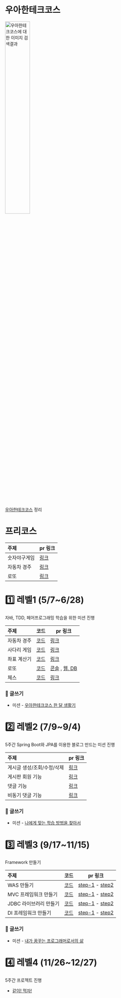 # 우아한테크코스

<img src="http://woowabros.github.io/img/2019-02-08/techcourse_poster.jpeg" alt="우아한테크코스에 대한 이미지 검색결과"  width="40%" height="40%" />

[우아한테크코스](https://woowacourse.github.io/) 정리


# 프리코스

| 주제         | pr 링크                                                      |
| :----------- | ------------------------------------------------------------ |
| 숫자야구게임 | [링크](https://github.com/woowacourse/java-baseball-precourse/pull/80) |
| 자동차 경주  | [링크](https://github.com/woowacourse/java-racingcar-precourse/pull/60) |
| 로또         | [링크](https://github.com/woowacourse/java-lotto-precourse/pull/56) |


# 1️⃣ 레벨1 (5/7~6/28)

자바, TDD, 페어프로그래밍 학습을 위한 미션 진행

| 주제        | 코드                                                         | pr 링크                                                      |
| :---------- | ------------------------------------------------------------ | ------------------------------------------------------------ |
| 자동차 경주 | [코드](https://github.com/hyperpace/java-racingcar-1/tree/hyperpace) | [링크](https://github.com/woowacourse/java-racingcar/pull/48) |
| 사다리 게임 | [코드](https://github.com/hyperpace/java-ladder/tree/hyperpace) | [링크](https://github.com/woowacourse/java-ladder/pull/40)   |
| 좌표 계산기 | [코드](https://github.com/hyperpace/java-coordinate/tree/hyperpace) | [링크](https://github.com/woowacourse/java-coordinate/pull/42) |
| 로또        | [코드](https://github.com/hyperpace/java-lotto-1/tree/hyperpace) | [콘솔](https://github.com/woowacourse/java-lotto/pull/47) , [웹, DB](https://github.com/woowacourse/java-lotto/pull/77) |
| 체스        | [코드](https://github.com/hyperpace/java-chess/tree/hyperpace) | [링크](https://github.com/woowacourse/java-chess/pull/20)     |


### 📝 글쓰기

- 미션 - [우아한테크코스 한 달 생활기](https://github.com/hyperpace/woowa-writing-1/blob/hyperpace/README.md)

  

# 2️⃣ 레벨2 (7/9~9/4)

5주간 Spring Boot와 JPA를 이용한 블로그 만드는 미션 진행

| 주제                       | pr 링크                                                  |
| :------------------------- | -------------------------------------------------------- |
| 게시글 생성/조회/수정/삭제 | [링크](https://github.com/woowacourse/jwp-blog/pull/28)  |
| 게시판 회원 기능           | [링크](https://github.com/woowacourse/jwp-blog/pull/72)  |
| 댓글 기능                  | [링크](https://github.com/woowacourse/jwp-blog/pull/117) |
| 비동기 댓글 기능           | [링크](https://github.com/woowacourse/jwp-blog/pull/183) |



### 📝 글쓰기

- 미션 - [나에게 맞는 학습 방법을 찾아서](https://github.com/hyperpace/woowa-writing-1/blob/hyperpace/level_2.writing.md)
  

# 3️⃣ 레벨3 (9/17~11/15)

Framework 만들기

| 주제                   | 코드                                                        | pr 링크                                                      |
| :--------------------- | ----------------------------------------------------------- | ------------------------------------------------------------ |
| WAS 만들기             | [코드](https://github.com/hyperpace/jwp-was/tree/hyperpace)  | [step-1](https://github.com/woowacourse/jwp-was/pull/13) - [step2](https://github.com/woowacourse/jwp-was/pull/60) |
| MVC 프레임워크 만들기  | [코드](https://github.com/woowacourse/jwp-mvc/tree/hyperpace)  | [step-1](https://github.com/woowacourse/jwp-mvc/pull/36) - [step2](https://github.com/woowacourse/jwp-mvc/pull/71) |
| JDBC 라이브러리 만들기 | [코드](https://github.com/woowacourse/jwp-jdbc/tree/hyperpace) | [step-1](https://github.com/woowacourse/jwp-jdbc/pull/30) - [step2](https://github.com/woowacourse/jwp-jdbc/pull/60) |
| DI 프레임워크 만들기   | [코드](https://github.com/woowacourse/jwp-di/tree/hyperpace)   | [step-1](https://github.com/woowacourse/jwp-di/pull/24) - [step2](https://github.com/woowacourse/jwp-di/pull/68) |





### 📝 글쓰기

- 미션 - [내가 꿈꾸는 프로그래머로서의 삶](https://github.com/hyperpace/woowa-writing-1/blob/hyperpace/level_3_writing.md)



# 4️⃣ 레벨4 (11/26~12/27)	

5주간 프로젝트 진행
- [같이! 먹자!](https://github.com/eattogether/hey-together)
